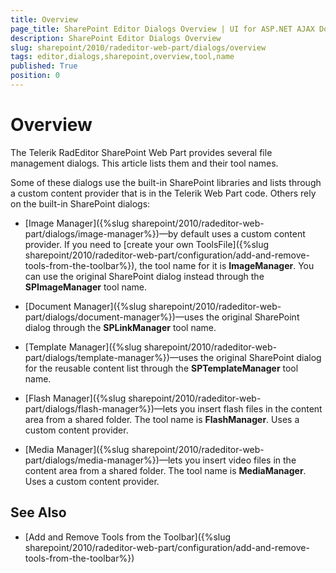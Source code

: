 ```yaml
---
title: Overview
page_title: SharePoint Editor Dialogs Overview | UI for ASP.NET AJAX Documentation
description: SharePoint Editor Dialogs Overview
slug: sharepoint/2010/radeditor-web-part/dialogs/overview
tags: editor,dialogs,sharepoint,overview,tool,name
published: True
position: 0
---
```


# Overview

The Telerik RadEditor SharePoint Web Part provides several file management dialogs. This article lists them and their tool names.

Some of these dialogs use the built-in SharePoint libraries and lists through a custom content provider that is in the Telerik Web Part code. Others rely on the built-in SharePoint dialogs:

* [Image Manager]({%slug sharepoint/2010/radeditor-web-part/dialogs/image-manager%})—by default uses a custom content provider. If you need to [create your own ToolsFile]({%slug sharepoint/2010/radeditor-web-part/configuration/add-and-remove-tools-from-the-toolbar%}), the tool name for it is **ImageManager**. You can use the original SharePoint dialog instead through the **SPImageManager** tool name.

* [Document Manager]({%slug sharepoint/2010/radeditor-web-part/dialogs/document-manager%})—uses the original SharePoint dialog through the **SPLinkManager** tool name.

* [Template Manager]({%slug sharepoint/2010/radeditor-web-part/dialogs/template-manager%})—uses the original SharePoint dialog for the reusable content list through the **SPTemplateManager** tool name.

* [Flash Manager]({%slug sharepoint/2010/radeditor-web-part/dialogs/flash-manager%})—lets you insert flash files in the content area from a shared folder. The tool name is **FlashManager**. Uses a custom content provider.

* [Media Manager]({%slug sharepoint/2010/radeditor-web-part/dialogs/media-manager%})—lets you insert video files in the content area from a shared folder. The tool name is **MediaManager**. Uses a custom content provider.

## See Also

* [Add and Remove Tools from the Toolbar]({%slug sharepoint/2010/radeditor-web-part/configuration/add-and-remove-tools-from-the-toolbar%})